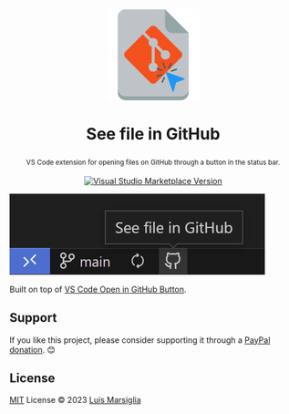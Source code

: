 <p align="center">
  <img src="./res/icon.png" height="160"/>
</p>

<div align="center">
  <h1>See file in GitHub</h1>
  <sub>VS Code extension for opening files on GitHub through a button in the status bar.</sub>
  <br />
  <br />
  <a href="https://marketplace.visualstudio.com/items?itemName=marsi.see-file-in-github" target="__blank"><img src="https://img.shields.io/visual-studio-marketplace/v/marsi.see-file-in-github.svg?color=eee&amp;label=VS%20Code%20Marketplace&logo=visual-studio-code" alt="Visual Studio Marketplace Version" /></a>
</div>

![Icon preview](preview.png)

Built on top of [VS Code Open in GitHub Button](https://github.com/antfu/vscode-open-in-github-button).

## Support

If you like this project, please consider supporting it through a [PayPal donation](https://paypal.me/marsigliacr). 😊

## License

[MIT](./LICENSE) License © 2023 [Luis Marsiglia](https://github.com/marsidev)
